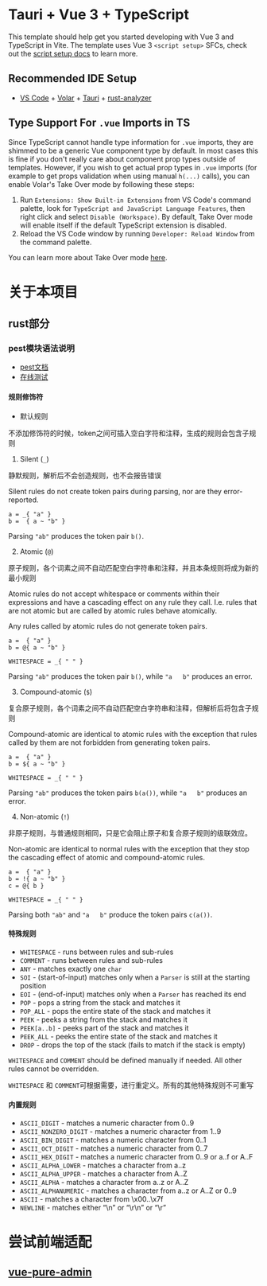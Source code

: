 # Tauri + Vue 3 + TypeScript

This template should help get you started developing with Vue 3 and TypeScript in Vite. The template uses Vue 3 `<script setup>` SFCs, check out the [script setup docs](https://v3.vuejs.org/api/sfc-script-setup.html#sfc-script-setup) to learn more.

## Recommended IDE Setup

- [VS Code](https://code.visualstudio.com/) + [Volar](https://marketplace.visualstudio.com/items?itemName=Vue.volar) + [Tauri](https://marketplace.visualstudio.com/items?itemName=tauri-apps.tauri-vscode) + [rust-analyzer](https://marketplace.visualstudio.com/items?itemName=rust-lang.rust-analyzer)

## Type Support For `.vue` Imports in TS

Since TypeScript cannot handle type information for `.vue` imports, they are shimmed to be a generic Vue component type by default. In most cases this is fine if you don't really care about component prop types outside of templates. However, if you wish to get actual prop types in `.vue` imports (for example to get props validation when using manual `h(...)` calls), you can enable Volar's Take Over mode by following these steps:

1. Run `Extensions: Show Built-in Extensions` from VS Code's command palette, look for `TypeScript and JavaScript Language Features`, then right click and select `Disable (Workspace)`. By default, Take Over mode will enable itself if the default TypeScript extension is disabled.
2. Reload the VS Code window by running `Developer: Reload Window` from the command palette.

You can learn more about Take Over mode [here](https://github.com/johnsoncodehk/volar/discussions/471).

# 关于本项目

## rust部分

### pest模块语法说明

- [pest文档](https://docs.rs/pest)
- [在线测试](https://pest.rs/#editor)

#### 规则修饰符

- 默认规则

不添加修饰符的时候，token之间可插入空白字符和注释，生成的规则会包含子规则

1. Silent (`_`)

静默规则，解析后不会创造规则，也不会报告错误

Silent rules do not create token pairs during parsing, nor are they error-reported.

```
a = _{ "a" }
b =  { a ~ "b" }
```

Parsing `"ab"` produces the token pair `b()`.

2. Atomic (`@`)

原子规则，各个词素之间不自动匹配空白字符串和注释，并且本条规则将成为新的最小规则

Atomic rules do not accept whitespace or comments within their expressions and have a cascading effect on any rule they call. I.e. rules that are not atomic but are called by atomic rules behave atomically.

Any rules called by atomic rules do not generate token pairs.

```
a =  { "a" }
b = @{ a ~ "b" }

WHITESPACE = _{ " " }
```

Parsing `"ab"` produces the token pair `b()`, while `"a   b"` produces an error.

3. Compound-atomic (`$`)

复合原子规则，各个词素之间不自动匹配空白字符串和注释，但解析后将包含子规则

Compound-atomic are identical to atomic rules with the exception that rules called by them are not forbidden from generating token pairs.

```
a =  { "a" }
b = ${ a ~ "b" }

WHITESPACE = _{ " " }
```

Parsing `"ab"` produces the token pairs `b(a())`, while `"a   b"` produces an error.

4. Non-atomic (`!`)

非原子规则，与普通规则相同，只是它会阻止原子和复合原子规则的级联效应。

Non-atomic are identical to normal rules with the exception that they stop the cascading effect of atomic and compound-atomic rules.

```
a =  { "a" }
b = !{ a ~ "b" }
c = @{ b }

WHITESPACE = _{ " " }
```

Parsing both `"ab"` and `"a   b"` produce the token pairs `c(a())`.

#### 特殊规则

* `WHITESPACE` - runs between rules and sub-rules
* `COMMENT` - runs between rules and sub-rules
* `ANY` - matches exactly one `char`
* `SOI` - (start-of-input) matches only when a `Parser` is still at the starting position
* `EOI` - (end-of-input) matches only when a `Parser` has reached its end
* `POP` - pops a string from the stack and matches it
* `POP_ALL` - pops the entire state of the stack and matches it
* `PEEK` - peeks a string from the stack and matches it
* `PEEK[a..b]` - peeks part of the stack and matches it
* `PEEK_ALL` - peeks the entire state of the stack and matches it
* `DROP` - drops the top of the stack (fails to match if the stack is empty)

`WHITESPACE` and `COMMENT` should be defined manually if needed. All other rules cannot be overridden.

`WHITESPACE` 和 `COMMENT`可根据需要，进行重定义。所有的其他特殊规则不可重写

#### 内置规则

* `ASCII_DIGIT` - matches a numeric character from 0..9
* `ASCII_NONZERO_DIGIT` - matches a numeric character from 1..9
* `ASCII_BIN_DIGIT` - matches a numeric character from 0..1
* `ASCII_OCT_DIGIT` - matches a numeric character from 0..7
* `ASCII_HEX_DIGIT` - matches a numeric character from 0..9 or a..f or A..F
* `ASCII_ALPHA_LOWER` - matches a character from a..z
* `ASCII_ALPHA_UPPER` - matches a character from A..Z
* `ASCII_ALPHA` - matches a character from a..z or A..Z
* `ASCII_ALPHANUMERIC` - matches a character from a..z or A..Z or 0..9
* `ASCII` - matches a character from \x00..\x7f
* `NEWLINE` - matches either “\n” or “\r\n” or “\r”

# 尝试前端适配

## [vue-pure-admin](https://github.dev/pure-admin/vue-pure-admin/tree/main/src)